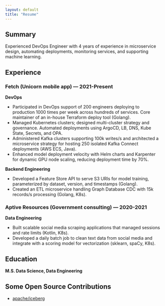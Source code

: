 ```yaml
---
layout: default
title: "Resume"
---
```


## Summary
Experienced DevOps Engineer with 4 years of experience in microservice design, automating deployments, monitoring services, and supporting machine learning.

## Experience

### Fetch (Unicorn mobile app) — 2021-Present
**DevOps**
- Participated in DevOps support of 200 engineers deploying to production 1000 times per week across hundreds of services. Core maintainer of an in-house Terraform deploy tool (Golang).
- Managed Kubernetes clusters; designed multi-cluster strategy and governance. Automated deployments using ArgoCD, LB, DNS, Kube State, Secrets, and OPA.
- Administered Kafka clusters supporting 100k writes/s and architected a microservice strategy for hosting 250 isolated Kafka Connect deployments (AWS ECS, Java).
- Enhanced model deployment velocity with Helm charts and Karpenter for dynamic GPU node scaling, reducing deployment time by 70%.

**Backend Engineering**
- Developed a Feature Store API to serve S3 URIs for model training, parameterized by dataset, version, and timestamps (Golang).
- Created an ETL microservice handling Graph Database CDC with 15k records/s processing (Golang, K8s).

### Aptive Resources (Government consulting) — 2020-2021
**Data Engineering**
- Built scalable social media scraping applications that managed sessions and rate limits (Kotlin, K8s).
- Developed a daily batch job to clean text data from social media and integrate with a scoring model for vectorization (sklearn, spaCy, K8s).

## Education
**M.S. Data Science, Data Engineering**

## Some Open Source Contributions
- [apache/iceberg](https://github.com/apache/iceberg/pull/11303/files)
